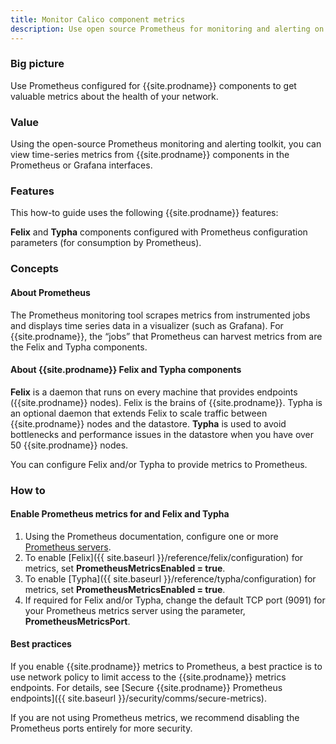 ```yaml
---
title: Monitor Calico component metrics
description: Use open source Prometheus for monitoring and alerting on Calico components.
---
```


### Big picture

Use Prometheus configured for {{site.prodname}} components to get valuable metrics about the health of your network.

### Value

Using the open-source Prometheus monitoring and alerting toolkit, you can view time-series metrics from {{site.prodname}} components in the Prometheus or Grafana interfaces.  

### Features

This how-to guide uses the following {{site.prodname}} features:

**Felix** and **Typha** components configured with Prometheus configuration parameters (for consumption by Prometheus).

### Concepts

#### About Prometheus

The Prometheus monitoring tool scrapes metrics from instrumented jobs and displays time series data in a visualizer (such as Grafana). For {{site.prodname}}, the “jobs” that Prometheus can harvest metrics from are the Felix and Typha components. 

#### About {{site.prodname}} Felix and Typha components

**Felix** is a daemon that runs on every machine that provides endpoints ({{site.prodname}} nodes). Felix is the brains of {{site.prodname}}. Typha is an optional daemon that extends Felix to scale traffic between {{site.prodname}} nodes and the datastore. **Typha** is used to avoid bottlenecks and performance issues in the datastore when you have over 50 {{site.prodname}} nodes. 

You can configure Felix and/or Typha to provide metrics to Prometheus.


### How to

#### Enable Prometheus metrics for and Felix and Typha

1. Using the Prometheus documentation, configure one or more [Prometheus servers](https://prometheus.io/docs/introduction/overview/).  
1. To enable [Felix]({{ site.baseurl }}/reference/felix/configuration) for metrics, set **PrometheusMetricsEnabled = true**.
1. To enable [Typha]({{ site.baseurl }}/reference/typha/configuration) for metrics, set **PrometheusMetricsEnabled = true**.
1. If required for Felix and/or Typha, change the default TCP port (9091) for your Prometheus metrics server using the parameter, **PrometheusMetricsPort**.

#### Best practices

If you enable {{site.prodname}} metrics to Prometheus, a best practice is to use network policy to limit access to the {{site.prodname}} metrics endpoints. For details, see [Secure {{site.prodname}} Prometheus endpoints]({{ site.baseurl }}/security/comms/secure-metrics).  

If you are not using Prometheus metrics, we recommend disabling the Prometheus ports entirely for more security. 
